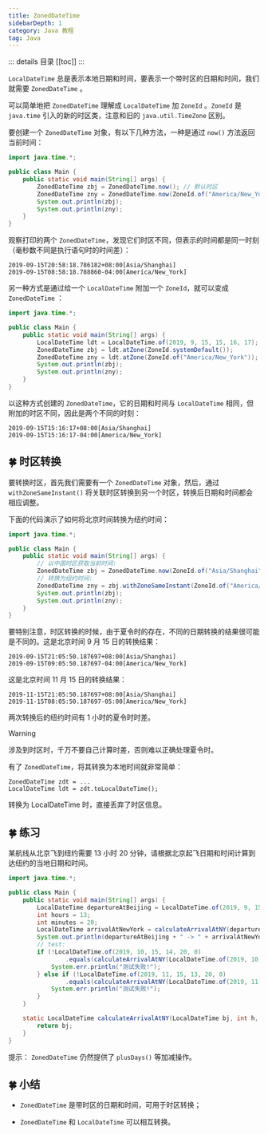 ```yaml
---
title: ZonedDateTime
sidebarDepth: 1
category: Java 教程
tag: Java
---
```


::: details 目录
[[toc]]
:::

`LocalDateTime` 总是表示本地日期和时间，要表示一个带时区的日期和时间，我们就需要 `ZonedDateTime` 。

可以简单地把 `ZonedDateTime` 理解成 `LocalDateTime` 加 `ZoneId` 。`ZoneId` 是 `java.time` 引入的新的时区类，注意和旧的 `java.util.TimeZone` 区别。

要创建一个 `ZonedDateTime` 对象，有以下几种方法，一种是通过 `now()` 方法返回当前时间：

```java
import java.time.*;

public class Main {
    public static void main(String[] args) {
        ZonedDateTime zbj = ZonedDateTime.now(); // 默认时区
        ZonedDateTime zny = ZonedDateTime.now(ZoneId.of("America/New_York")); // 用指定时区获取当前时间
        System.out.println(zbj);
        System.out.println(zny);
    }
}
```

观察打印的两个 `ZonedDateTime`，发现它们时区不同，但表示的时间都是同一时刻（毫秒数不同是执行语句时的时间差）：

```
2019-09-15T20:58:18.786182+08:00[Asia/Shanghai]
2019-09-15T08:58:18.788860-04:00[America/New_York]
```

另一种方式是通过给一个 `LocalDateTime` 附加一个 `ZoneId`，就可以变成 `ZonedDateTime` ：

```java
import java.time.*;

public class Main {
    public static void main(String[] args) {
        LocalDateTime ldt = LocalDateTime.of(2019, 9, 15, 15, 16, 17);
        ZonedDateTime zbj = ldt.atZone(ZoneId.systemDefault());
        ZonedDateTime zny = ldt.atZone(ZoneId.of("America/New_York"));
        System.out.println(zbj);
        System.out.println(zny);
    }
}
```

以这种方式创建的 `ZonedDateTime`，它的日期和时间与 `LocalDateTime` 相同，但附加的时区不同，因此是两个不同的时刻：

```
2019-09-15T15:16:17+08:00[Asia/Shanghai]
2019-09-15T15:16:17-04:00[America/New_York]
```

## 🍀 时区转换

要转换时区，首先我们需要有一个 `ZonedDateTime` 对象，然后，通过 `withZoneSameInstant()` 将关联时区转换到另一个时区，转换后日期和时间都会相应调整。

下面的代码演示了如何将北京时间转换为纽约时间：

```java
import java.time.*;

public class Main {
    public static void main(String[] args) {
        // 以中国时区获取当前时间:
        ZonedDateTime zbj = ZonedDateTime.now(ZoneId.of("Asia/Shanghai"));
        // 转换为纽约时间:
        ZonedDateTime zny = zbj.withZoneSameInstant(ZoneId.of("America/New_York"));
        System.out.println(zbj);
        System.out.println(zny);
    }
}
```

要特别注意，时区转换的时候，由于夏令时的存在，不同的日期转换的结果很可能是不同的。这是北京时间 9 月 15 日的转换结果：

```
2019-09-15T21:05:50.187697+08:00[Asia/Shanghai]
2019-09-15T09:05:50.187697-04:00[America/New_York]
```

这是北京时间 11 月 15 日的转换结果：

```
2019-11-15T21:05:50.187697+08:00[Asia/Shanghai]
2019-11-15T08:05:50.187697-05:00[America/New_York]
```

两次转换后的纽约时间有 1 小时的夏令时时差。

> [!WARNING]
> 涉及到时区时，千万不要自己计算时差，否则难以正确处理夏令时。

有了 `ZonedDateTime`，将其转换为本地时间就非常简单：

```
ZonedDateTime zdt = ...
LocalDateTime ldt = zdt.toLocalDateTime();
```

转换为 LocalDateTime 时，直接丢弃了时区信息。

## 🍀 练习

某航线从北京飞到纽约需要 13 小时 20 分钟，请根据北京起飞日期和时间计算到达纽约的当地日期和时间。

```java
import java.time.*;

public class Main {
    public static void main(String[] args) {
        LocalDateTime departureAtBeijing = LocalDateTime.of(2019, 9, 15, 13, 0, 0);
        int hours = 13;
        int minutes = 20;
        LocalDateTime arrivalAtNewYork = calculateArrivalAtNY(departureAtBeijing, hours, minutes);
        System.out.println(departureAtBeijing + " -> " + arrivalAtNewYork);
        // test:
        if (!LocalDateTime.of(2019, 10, 15, 14, 20, 0)
                .equals(calculateArrivalAtNY(LocalDateTime.of(2019, 10, 15, 13, 0, 0), 13, 20))) {
            System.err.println("测试失败!");
        } else if (!LocalDateTime.of(2019, 11, 15, 13, 20, 0)
                .equals(calculateArrivalAtNY(LocalDateTime.of(2019, 11, 15, 13, 0, 0), 13, 20))) {
            System.err.println("测试失败!");
        }
    }

    static LocalDateTime calculateArrivalAtNY(LocalDateTime bj, int h, int m) {
        return bj;
    }
}
```

提示： `ZonedDateTime` 仍然提供了 `plusDays()` 等加减操作。

## 🍀 小结

- `ZonedDateTime` 是带时区的日期和时间，可用于时区转换；

- `ZonedDateTime` 和 `LocalDateTime` 可以相互转换。
